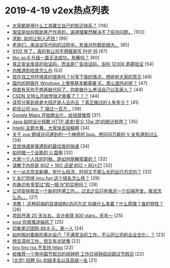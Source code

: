 # 2019-4-19 v2ex热点列表

+ [大家都是用什么工具建立自己的知识体系？](https://www.v2ex.com/t/556663#reply116) [116]
+ [淘宝是如何帮助黑产作恶的，讲道理果然解决不了任何问题。](https://www.v2ex.com/t/556673#reply103) [103]
+ [求助, 如何让别人还钱 !](https://www.v2ex.com/t/556664#reply99) [99]
+ [老哥们。来谈谈写代码的过程中，有谁对你帮助很大。](https://www.v2ex.com/t/556642#reply85) [85]
+ [9102 年了，真的有公司不用框架写 PHP 吗](https://www.v2ex.com/t/556699#reply67) [67]
+ [libc.so.6 升级一直无法成功，有解吗？](https://www.v2ex.com/t/556737#reply60) [60]
+ [真正安全度高的验证码，而且是广告验证码，告别 12306 奇葩验证](https://www.v2ex.com/t/556821#reply54) [54]
+ [内推遇到哈皮怎么办](https://www.v2ex.com/t/556715#reply53) [53]
+ [现在找工作环境真的很差吗？分享下我的情况，想听听大家的意见](https://www.v2ex.com/t/556800#reply49) [49]
+ [国内的网银在 Windows 上使用基本都需要 IE，那么国外的呢？](https://www.v2ex.com/t/556652#reply47) [47]
+ [倘若有天你不想再敲代码了，你能做什么养活自己以及家人？](https://www.v2ex.com/t/556645#reply44) [44]
+ [CSDN 又特么开始登陆才能看了？？？](https://www.v2ex.com/t/556763#reply44) [44]
+ [读写分离到底是大招还是人云亦云 ？真正做过的人有多少？](https://www.v2ex.com/t/556677#reply41) [41]
+ [前任公司 ipo 了 错过一百万...](https://www.v2ex.com/t/556782#reply39) [39]
+ [Google Maps 开始商业化，给钱就推荐](https://www.v2ex.com/t/556713#reply37) [37]
+ [Java 如何设计频繁 HTTP 请求(至少 13w 次)的统计程序？](https://www.v2ex.com/t/556698#reply35) [35]
+ [Intellij 主题大赛，大家快去投稿啊](https://www.v2ex.com/t/556720#reply34) [34]
+ [关于 vue 跨域访问遇到的一个神奇的 bug，想问问万能的 V 友有遇到过么](https://www.v2ex.com/t/556784#reply34) [34]
+ [百世快递是我遇到的最垃圾的快递](https://www.v2ex.com/t/556787#reply34) [34]
+ [如何做一个全能的 U 盘啊](https://www.v2ex.com/t/556827#reply32) [32]
+ [大家一个人住的时候，是如何排解寂寞的？](https://www.v2ex.com/t/556901#reply32) [32]
+ [请教下内存是 8G*2 + 16G 还是 8G*2 + 8G*2?](https://www.v2ex.com/t/556678#reply32) [32]
+ [十一从北京去新疆，有什么经济、时间又不那么长的出行方式吗？](https://www.v2ex.com/t/556739#reply32) [32]
+ [V 友们觉得 jimu.fun 这个域名怎么样？](https://www.v2ex.com/t/556672#reply29) [29]
+ [你身边有享受过“假一赔 N”的实例吗？](https://www.v2ex.com/t/556662#reply28) [28]
+ [公司安排我去一个新的环境工作。。过去之后只有我这一个后端开发，我该怎么办。。](https://www.v2ex.com/t/556680#reply27) [27]
+ [求教！ 这种前端的目录结构/访问方式 叫做什么来着？什么原理？谁的特性？](https://www.v2ex.com/t/556742#reply26) [26]
+ [项目开源 20 天左右，合计收获 800 stars，吼吼～](https://www.v2ex.com/t/556875#reply25) [25]
+ [soul 你家推送抽风了](https://www.v2ex.com/t/556793#reply25) [25]
+ [印象笔记团购 88.8 元，来一人](https://www.v2ex.com/t/556764#reply24) [24]
+ [如何相对委婉的表达自己「不满意当前工作，不认同公司的企业文化」？](https://www.v2ex.com/t/556812#reply23) [23]
+ [想去深圳工作，但又有点犹豫](https://www.v2ex.com/t/556845#reply22) [22]
+ [tiny tiny rss 不支持 https](https://www.v2ex.com/t/556669#reply22) [22]
+ [给推荐一个带中国节假日的闹钟吧 工作日闹钟自动跳过节假日](https://www.v2ex.com/t/556738#reply22) [22]
+ [[北京] 招聘 Go 初级多名以及高级一名](https://www.v2ex.com/t/556658#reply21) [21]
